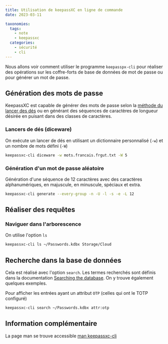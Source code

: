 ```yaml
---
title: Utilisation de keepassXC en ligne de commande
date: 2023-03-11

taxonomies:
  tags:
    - note
    - keepassxc
  categories:
    - sécurité
    - cli
---
```


Nous allons voir comment utiliser le programme `keepasspx-cli` pour réaliser des opérations sur les coffre-forts de base de données de mot de passe ou pour générer un mot de passe.

## Génération des mots de passe

KeepassXC est capable de générer des mots de passe selon la [méthode du lancer des dés](https://fr.wikipedia.org/wiki/Diceware) ou en générant des séquences de caractères de longueur désirée en puisant dans des classes de caractères.

### Lancers de dés (diceware)

On exécute un lancer de dés en utilisant un dictionnaire personnalisé (`-w`) et un nombre de mots défini (`-W`)

```bash
keepassxc-cli diceware -w mots.francais.frgut.txt -W 5
```

### Génération d'un mot de passe aléatoire

Génération d'une séquence de 12 caractères avec des caractères alphanumériques, en majuscule, en minuscule, spéciaux et extra.

```bash
keepassxc-cli generate --every-group -n -U -l -s -e -L 12
```

## Réaliser des requêtes

### Naviguer dans l'arborescence

On utilise l'option `ls`

```bash
keepassxc-cli ls ~/Passwords.kdbx Storage/Cloud
```

## Recherche dans la base de données

Cela est réalisé avec l'option `search`. Les termes recherchés sont définis dans la documentation [Searching the database](https://keepassxc.org/docs/KeePassXC_UserGuide.html#_searching_the_database). On y trouve également quelques exemples.

Pour afficher les entrées ayant un attribut `OTP` (celles qui ont le TOTP configuré)

```bash
keepassxc-cli search ~/Passwords.kdbx attr:otp
```

## Information complémentaire

La page man se trouve accessible [man keepassxc-cli](https://github.com/keepassxreboot/keepassxc/blob/develop/docs/man/keepassxc-cli.1.adoc)
